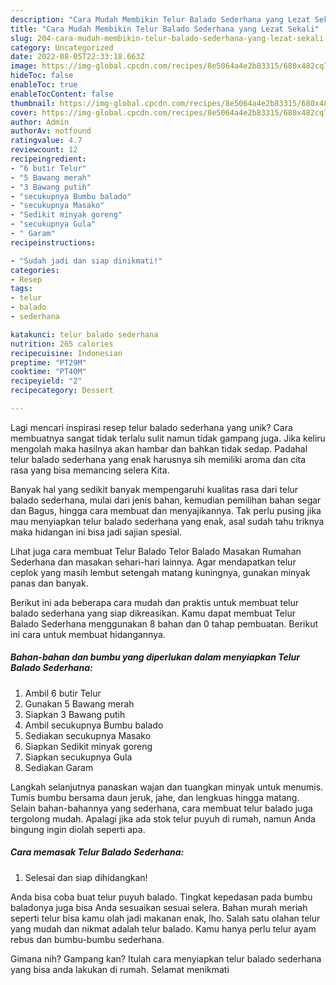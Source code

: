 ```yaml
---
description: "Cara Mudah Membikin Telur Balado Sederhana yang Lezat Sekali"
title: "Cara Mudah Membikin Telur Balado Sederhana yang Lezat Sekali"
slug: 204-cara-mudah-membikin-telur-balado-sederhana-yang-lezat-sekali
category: Uncategorized
date: 2022-08-05T22:33:18.663Z
image: https://img-global.cpcdn.com/recipes/8e5064a4e2b83315/680x482cq70/telur-balado-sederhana-foto-resep-utama.jpg
hideToc: false
enableToc: true
enableTocContent: false
thumbnail: https://img-global.cpcdn.com/recipes/8e5064a4e2b83315/680x482cq70/telur-balado-sederhana-foto-resep-utama.jpg
cover: https://img-global.cpcdn.com/recipes/8e5064a4e2b83315/680x482cq70/telur-balado-sederhana-foto-resep-utama.jpg
author: Admin
authorAv: notfound
ratingvalue: 4.7
reviewcount: 12
recipeingredient:
- "6 butir Telur"
- "5 Bawang merah"
- "3 Bawang putih"
- "secukupnya Bumbu balado"
- "secukupnya Masako"
- "Sedikit minyak goreng"
- "secukupnya Gula"
- " Garam"
recipeinstructions:

- "Sudah jadi dan siap dinikmati!"
categories:
- Resep
tags:
- telur
- balado
- sederhana

katakunci: telur balado sederhana 
nutrition: 265 calories
recipecuisine: Indonesian
preptime: "PT29M"
cooktime: "PT40M"
recipeyield: "2"
recipecategory: Dessert

---
```





Lagi mencari inspirasi resep telur balado sederhana yang unik? Cara membuatnya sangat tidak terlalu sulit namun tidak gampang juga. Jika keliru mengolah maka hasilnya akan hambar dan bahkan tidak sedap. Padahal telur balado sederhana yang enak harusnya sih memiliki aroma dan cita rasa yang bisa memancing selera Kita.





Banyak hal yang sedikit banyak mempengaruhi kualitas rasa dari telur balado sederhana, mulai dari jenis bahan, kemudian pemilihan bahan segar dan Bagus, hingga cara membuat dan menyajikannya. Tak perlu pusing jika mau menyiapkan telur balado sederhana yang enak,      asal sudah tahu triknya maka hidangan ini bisa jadi sajian spesial.














Lihat juga cara membuat Telur Balado Telor Balado Masakan Rumahan Sederhana dan masakan sehari-hari lainnya. Agar mendapatkan telur ceplok yang masih lembut setengah matang kuningnya, gunakan minyak panas dan banyak.






Berikut ini ada beberapa cara mudah dan praktis untuk membuat telur balado sederhana yang siap dikreasikan. Kamu dapat membuat Telur Balado Sederhana menggunakan 8 bahan dan 0 tahap pembuatan. Berikut ini cara untuk membuat hidangannya.

<!--inarticleads1-->

##### Bahan-bahan dan bumbu yang diperlukan dalam menyiapkan Telur Balado Sederhana:

1. Ambil 6 butir Telur
1. Gunakan 5 Bawang merah
1. Siapkan 3 Bawang putih
1. Ambil secukupnya Bumbu balado
1. Sediakan secukupnya Masako
1. Siapkan Sedikit minyak goreng
1. Siapkan secukupnya Gula
1. Sediakan  Garam


Langkah selanjutnya panaskan wajan dan tuangkan minyak untuk menumis. Tumis bumbu bersama daun jeruk, jahe, dan lengkuas hingga matang. Selain bahan-bahannya yang sederhana, cara membuat telur balado juga tergolong mudah. Apalagi jika ada stok telur puyuh di rumah, namun Anda bingung ingin diolah seperti apa. 

<!--inarticleads2-->

##### Cara memasak Telur Balado Sederhana:


1. Selesai dan siap dihidangkan!

Anda bisa coba buat telur puyuh balado. Tingkat kepedasan pada bumbu baladonya juga bisa Anda sesuaikan sesuai selera. Bahan murah meriah seperti telur bisa kamu olah jadi makanan enak, lho. Salah satu olahan telur yang mudah dan nikmat adalah telur balado. Kamu hanya perlu telur ayam rebus dan bumbu-bumbu sederhana. 

Gimana nih? Gampang kan? Itulah cara menyiapkan telur balado sederhana yang bisa anda lakukan di rumah. Selamat menikmati
